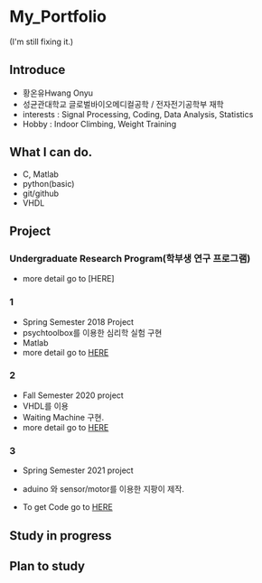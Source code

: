 # My_Portfolio

(I'm still fixing it.)

## Introduce
- 황온유Hwang Onyu
- 성균관대학교 글로벌바이오메디컬공학 / 전자전기공학부 재학
- interests : Signal Processing, Coding, Data Analysis, Statistics
- Hobby : Indoor Climbing, Weight Training 


## What I can do.

- C, Matlab
- python(basic)
- git/github
- VHDL


## Project

### Undergraduate Research Program(학부생 연구 프로그램)


- more detail go to [HERE]

### 1
- Spring Semester 2018 Project 
- psychtoolbox를 이용한 심리학 실험 구현
- Matlab
- more detail go to [HERE](https://github.com/Onyu97/my_portfolio/tree/main/SS_2018_project)

### 2
- Fall Semester 2020 project
- VHDL를 이용
- Waiting Machine 구현. 
- more detail go to [HERE](https://github.com/Onyu97/my_portfolio/tree/main/FS_2020_project)

### 3
- Spring Semester 2021 project

- aduino 와 sensor/motor를 이용한 지팡이 제작. 
- To get Code go to [HERE](https://github.com/Onyu97/my_portfolio/tree/main/SS_2021_project)


## Study in progress


## Plan to study



